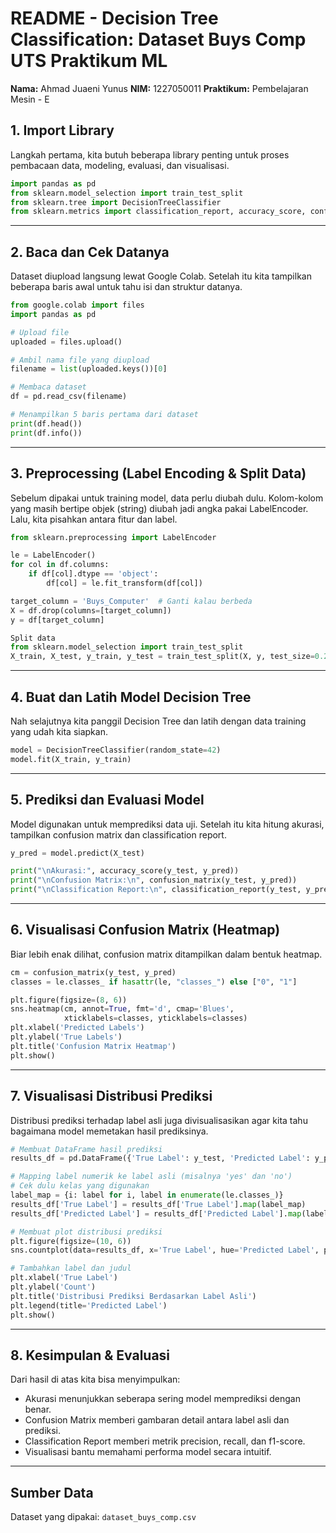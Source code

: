 # README - Decision Tree Classification: Dataset Buys Comp UTS Praktikum ML

**Nama:** Ahmad Juaeni Yunus
**NIM:** 1227050011
**Praktikum:** Pembelajaran Mesin - E


## 1. Import Library

Langkah pertama, kita butuh beberapa library penting untuk proses pembacaan data, modeling, evaluasi, dan visualisasi.

```python
import pandas as pd
from sklearn.model_selection import train_test_split
from sklearn.tree import DecisionTreeClassifier
from sklearn.metrics import classification_report, accuracy_score, confusion_matrix
```

---

## 2. Baca dan Cek Datanya

Dataset diupload langsung lewat Google Colab. Setelah itu kita tampilkan beberapa baris awal untuk tahu isi dan struktur datanya.

```python
from google.colab import files
import pandas as pd

# Upload file
uploaded = files.upload()

# Ambil nama file yang diupload
filename = list(uploaded.keys())[0]

# Membaca dataset
df = pd.read_csv(filename)

# Menampilkan 5 baris pertama dari dataset
print(df.head())
print(df.info())
```

---

## 3. Preprocessing (Label Encoding & Split Data)
Sebelum dipakai untuk training model, data perlu diubah dulu. Kolom-kolom yang masih bertipe objek (string) diubah jadi angka pakai LabelEncoder. Lalu, kita pisahkan antara fitur dan label.

<!-- Encode kolom kategorikal ke angka (kalau ada string) -->
```python
from sklearn.preprocessing import LabelEncoder

le = LabelEncoder()
for col in df.columns:
    if df[col].dtype == 'object':
        df[col] = le.fit_transform(df[col])

target_column = 'Buys_Computer'  # Ganti kalau berbeda
X = df.drop(columns=[target_column])
y = df[target_column]

Split data
from sklearn.model_selection import train_test_split
X_train, X_test, y_train, y_test = train_test_split(X, y, test_size=0.2, random_state=42)
```
---

## 4. Buat dan Latih Model Decision Tree

Nah selajutnya kita panggil Decision Tree dan latih dengan data training yang udah kita siapkan.

```python
model = DecisionTreeClassifier(random_state=42)
model.fit(X_train, y_train)
```

---

## 5. Prediksi dan Evaluasi Model

Model digunakan untuk memprediksi data uji. Setelah itu kita hitung akurasi, tampilkan confusion matrix dan classification report.

```python
y_pred = model.predict(X_test)

print("\nAkurasi:", accuracy_score(y_test, y_pred))
print("\nConfusion Matrix:\n", confusion_matrix(y_test, y_pred))
print("\nClassification Report:\n", classification_report(y_test, y_pred))
```
---

## 6. Visualisasi Confusion Matrix (Heatmap)
Biar lebih enak dilihat, confusion matrix ditampilkan dalam bentuk heatmap.

```python
cm = confusion_matrix(y_test, y_pred)
classes = le.classes_ if hasattr(le, "classes_") else ["0", "1"]

plt.figure(figsize=(8, 6))
sns.heatmap(cm, annot=True, fmt='d', cmap='Blues',
            xticklabels=classes, yticklabels=classes)
plt.xlabel('Predicted Labels')
plt.ylabel('True Labels')
plt.title('Confusion Matrix Heatmap')
plt.show()
```
---

## 7. Visualisasi Distribusi Prediksi
Distribusi prediksi terhadap label asli juga divisualisasikan agar kita tahu bagaimana model memetakan hasil prediksinya.

```python
# Membuat DataFrame hasil prediksi
results_df = pd.DataFrame({'True Label': y_test, 'Predicted Label': y_pred})

# Mapping label numerik ke label asli (misalnya 'yes' dan 'no')
# Cek dulu kelas yang digunakan
label_map = {i: label for i, label in enumerate(le.classes_)}
results_df['True Label'] = results_df['True Label'].map(label_map)
results_df['Predicted Label'] = results_df['Predicted Label'].map(label_map)

# Membuat plot distribusi prediksi
plt.figure(figsize=(10, 6))
sns.countplot(data=results_df, x='True Label', hue='Predicted Label', palette='Set2')

# Tambahkan label dan judul
plt.xlabel('True Label')
plt.ylabel('Count')
plt.title('Distribusi Prediksi Berdasarkan Label Asli')
plt.legend(title='Predicted Label')
plt.show()
```
---

## 8. Kesimpulan & Evaluasi
Dari hasil di atas kita bisa menyimpulkan:

- Akurasi menunjukkan seberapa sering model memprediksi dengan benar.
- Confusion Matrix memberi gambaran detail antara label asli dan prediksi.
- Classification Report memberi metrik precision, recall, dan f1-score.
- Visualisasi bantu memahami performa model secara intuitif.

---

## Sumber Data

Dataset yang dipakai: `dataset_buys_comp.csv` 


